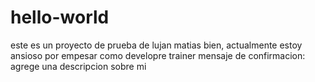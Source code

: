 # hello-world
este es un proyecto de prueba de lujan matias
bien, actualmente estoy ansioso por empesar como developre trainer
mensaje de confirmacion: agrege una descripcion sobre mi
